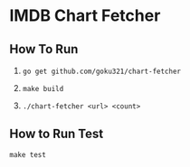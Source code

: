 # IMDB Chart Fetcher

## How To Run

1. `go get github.com/goku321/chart-fetcher`

2. `make build`

3. `./chart-fetcher <url> <count>`

## How to Run Test

`make test`